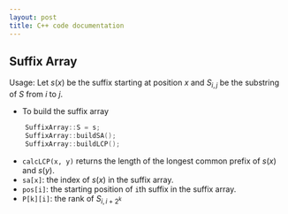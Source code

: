 ```yaml
---
layout: post
title: C++ code documentation
---
```


## Suffix Array
Usage:
Let $s(x)$ be the suffix starting at position $x$ and $S_{i, j}$ be the substring of $S$ from $i$ to $j$.

* To build the suffix array

```c++
    SuffixArray::S = s;
    SuffixArray::buildSA();
    SuffixArray::buildLCP();
```

* `calcLCP(x, y)` returns the length of the longest common prefix of $s(x)$ and $s(y)$.
* `sa[x]`: the index of $s(x)$ in the suffix array.
* `pos[i]`: the starting position of `i`th suffix in the suffix array.
* `P[k][i]`: the rank of $S_{i,i+2^k}$
